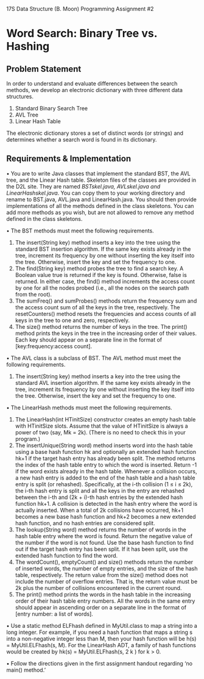 17S Data Structure (B. Moon)
Programming Assignment #2

# Word Search: Binary Tree vs. Hashing

## Problem Statement

In order to understand and evaluate differences between the search methods, we develop an electronic dictionary with three different data structures.

1. Standard Binary Search Tree
2. AVL Tree
3. Linear Hash Table

The electronic dictionary stores a set of distinct words (or strings) and determines whether a search word is found in its dictionary.

## Requirements & Implementation

• You are to write Java classes that implement the standard BST, the AVL tree, and the Linear Hash table.
Skeleton files of the classes are provided in the D2L site. They are named _BSTskel.java, AVLskel.java
and LinearHashskel.java_. You can copy them to your working directory and rename to BST.java,
AVL.java and LinearHash.java. You should then provide implementations of all the methods defined
in the class skeletons. You can add more methods as you wish, but are not allowed to remove any
method defined in the class skeletons.

• The BST methods must meet the following requirements.

1. The insert(String key) method inserts a key into the tree using the standard BST insertion algorithm. If the same key exists already in the tree, increment its frequency by one without inserting the key itself into the tree. Otherwise, insert the key and set the frequency to one.
2. The find(String key) method probes the tree to find a search key. A Boolean value true is returned if the key is found. Otherwise, false is returned. In either case, the find() method increments the access count by one for all the nodes probed (i.e., all the nodes on the search path from the root).
3. The sumFreq() and sumProbes() methods return the frequency sum and the access count sum of all the keys in the tree, respectively. The resetCounters() method resets the frequencies and access counts of all keys in the tree to one and zero, respectively.
4. The size() method returns the number of keys in the tree. The print() method prints the keys in the tree in the increasing order of their values. Each key should appear on a separate line in the format of [key:frequency:access count].

• The AVL class is a subclass of BST. The AVL method must meet the following requirements.

1. The insert(String key) method inserts a key into the tree using the standard AVL insertion algorithm. If the same key exists already in the tree, increment its frequency by one without inserting the key itself into the tree. Otherwise, insert the key and set the frequency to one.

• The LinearHash methods must meet the following requirements.

1. The LinearHash(int HTinitSize) constructor creates an empty hash table with HTinitSize slots. Assume that the value of HTinitSize is always a power of two (say, Mk = 2k). (There is no need to check this in your program.)
2. The insertUnique(String word) method inserts word into the hash table using a base hash function hk and optionally an extended hash function hk+1 if the target hash entry has already been split. The method returns the index of the hash table entry to which the word is inserted. Return -1 if the word exists already in the hash table. Whenever a collision occurs, a new hash entry is added to the end of the hash table and a hash table entry is split (or rehashed). Specifically, at the i-th collision (1 ≤ i ≤ 2k), the i-th hash entry is split and all the keys in the entry are rehashed between the i-th and (2k + i)-th hash entries by the extended hash function hk+1. A collision is detected in the hash entry where the word is actually inserted. When a total of 2k collisions have occurred, hk+1 becomes a new base hash function and hk+2 becomes a new extended hash function, and no hash entries are considered split.
3. The lookup(String word) method returns the number of words in the hash table entry where the word is found. Return the negative value of the number if the word is not found. Use the base hash function to find out if the target hash entry has been split. If it has been split, use the extended hash function to find the word.
4. The wordCount(), emptyCount() and size() methods return the number of inserted words, the number of empty entries, and the size of the hash table, respectively. The return value from the size() method does not include the number of overflow entries. That is, the return value must be 2k plus the number of collisions encountered in the current round.
5. The print() method prints the words in the hash table in the increasing order of their hash table entry numbers. All the words in the same entry should appear in ascending order on a separate line in the format of [entry number: a list of words].

• Use a static method ELFhash defined in MyUtil.class to map a string into a long integer. For example,
if you need a hash function that maps a string s into a non-negative integer less than M, then your hash
function will be h(s) = MyUtil.ELFhash(s, M). For the LinearHash ADT, a family of hash functions
would be created by hk(s) = MyUtil.ELFhash(s, 2
k
) for k > 0.

• Follow the directions given in the first assignment handout regarding ‘no main() method.’
